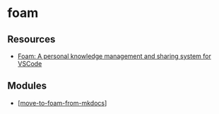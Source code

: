 # foam

Resources
---

- [Foam: A personal knowledge management and sharing system for VSCode][1]

<!-- Links -->
[1]: https://foambubble.github.io/foam/

Modules
---

- [[move-to-foam-from-mkdocs]]

[//begin]: # "Autogenerated link references for markdown compatibility"
[move-to-foam-from-mkdocs]: move-to-foam-from-mkdocs.md "Move to foam from mkdocs"
[//end]: # "Autogenerated link references"
